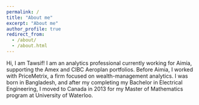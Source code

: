 ```yaml
---
permalink: /
title: "About me"
excerpt: "About me"
author_profile: true
redirect_from: 
  - /about/
  - /about.html
---
```

Hi, I am Tawsif! I am an analytics professional currently working for Aimia, supporting the Amex and CIBC Aeroplan portfolios. Before Aimia, I worked with PriceMetrix, a firm focused on wealth-management analytics. I was born in Bangladesh, and after my completing my Bachelor in Electrical Engineering, I moved to Canada in 2013 for my Master of Mathematics program at University of Waterloo. 

